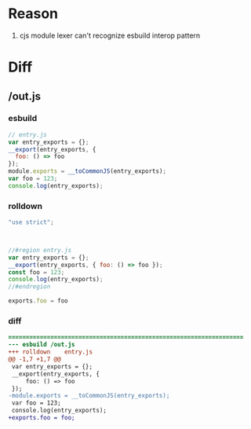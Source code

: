 # Reason
1. cjs module lexer can't recognize esbuild interop pattern
# Diff
## /out.js
### esbuild
```js
// entry.js
var entry_exports = {};
__export(entry_exports, {
  foo: () => foo
});
module.exports = __toCommonJS(entry_exports);
var foo = 123;
console.log(entry_exports);
```
### rolldown
```js
"use strict";



//#region entry.js
var entry_exports = {};
__export(entry_exports, { foo: () => foo });
const foo = 123;
console.log(entry_exports);
//#endregion

exports.foo = foo
```
### diff
```diff
===================================================================
--- esbuild	/out.js
+++ rolldown	entry.js
@@ -1,7 +1,7 @@
 var entry_exports = {};
 __export(entry_exports, {
     foo: () => foo
 });
-module.exports = __toCommonJS(entry_exports);
 var foo = 123;
 console.log(entry_exports);
+exports.foo = foo;

```